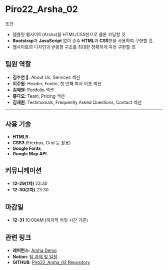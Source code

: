 # Piro22_Arsha_02

조건
- 템플릿 웹사이트(Arsha)를 HTML/CSS만으로 클론 코딩할 것. 
- **Bootstrap**과 **JavaScript** 없이 순수 **HTML**과 **CSS**만을 사용하여 구현할 것. 
- 웹사이트의 디자인과 반응형 구조를 최대한 정확하게 따라 구현할 것.

## 팀원 역할

- **김수연 👑**: About Us, Services 섹션
- **이주원**: Header, Footer, 첫 번째 회사 이름 섹션
- **김예원**: Portfolio 섹션
- **홍다오**: Team, Pricing 섹션
- **김재원**: Testimonials, Frequently Asked Questions, Contact 섹션

---

## 사용 기술

- **HTML5**
- **CSS3** (Flexbox, Grid 등 활용)
- **Google Fonts**
- **Google Map API**


## 커뮤니케이션

- **12-29(1차)** 23:30
- **12-30(2차)** 23:30


## 마감일

- **12-31** 10:00AM (마지막 커밋 시간 기준)


## 관련 링크

- **레퍼런스**: [Arsha Demo](https://bootstrapmade.com/demo/Arsha/)
- **Notion**: [팀 과제 및 일정](https://www.notion.so/16a4042295a980508548f69608b45b1d?pvs=21)
- **GITHUB**: [Piro22_Arsha_02 Repository](https://github.com/Pirogramming-22/Piro22_Arsha_02)
